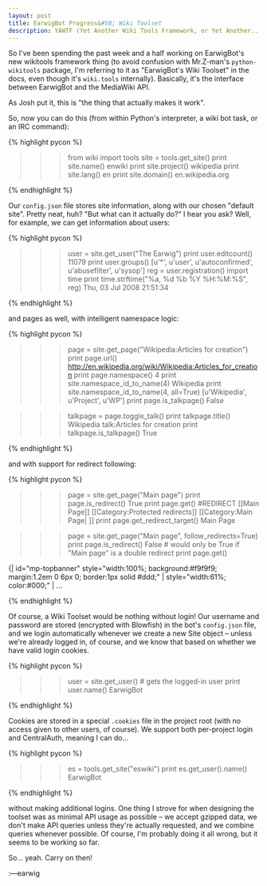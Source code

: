 ```yaml
---
layout: post
title: EarwigBot Progress&#58; Wiki Toolset
description: YAWTF (Yet Another Wiki Tools Framework, or Yet Another... WTF?)
---
```


So I've been spending the past week and a half working on EarwigBot's new
wikitools framework thing (to avoid confusion with Mr.Z-man's
`python-wikitools` package, I'm referring to it as "EarwigBot's Wiki Toolset"
in the docs, even though it's `wiki.tools` internally). Basically, it's the
interface between EarwigBot and the MediaWiki API.

As Josh put it, this is "the thing that actually makes it work".

So, now you can do this (from within Python's interpreter, a wiki bot task, or
an IRC command):

{% highlight pycon %}

>>> from wiki import tools
>>> site = tools.get_site()
>>> print site.name()
enwiki
>>> print site.project()
wikipedia
>>> print site.lang()
en
>>> print site.domain()
en.wikipedia.org

{% endhighlight %}

Our `config.json` file stores site information, along with our chosen "default
site". Pretty neat, huh? "But what can it actually do?" I hear you ask? Well,
for example, we can get information about users:

{% highlight pycon %}

>>> user = site.get_user("The Earwig")
>>> print user.editcount()
11079
>>> print user.groups()
[u'*', u'user', u'autoconfirmed', u'abusefilter', u'sysop']
>>> reg = user.registration()
>>> import time
>>> print time.strftime("%a, %d %b %Y %H:%M:%S", reg)
Thu, 03 Jul 2008 21:51:34

{% endhighlight %}

and pages as well, with intelligent namespace logic:

{% highlight pycon %}

>>> page = site.get_page("Wikipedia:Articles for creation")
>>> print page.url()
http://en.wikipedia.org/wiki/Wikipedia:Articles_for_creation
>>> print page.namespace()
4
>>> print site.namespace_id_to_name(4)
Wikipedia
>>> print site.namespace_id_to_name(4, all=True)
[u'Wikipedia', u'Project', u'WP']
>>> print page.is_talkpage()
False

>>> talkpage = page.toggle_talk()
>>> print talkpage.title()
Wikipedia talk:Articles for creation
>>> print talkpage.is_talkpage()
True

{% endhighlight %}

and with support for redirect following:

{% highlight pycon %}

>>> page = site.get_page("Main page")
>>> print page.is_redirect()
True
>>> print page.get()
#REDIRECT [[Main Page]]
[[Category:Protected redirects]]
[[Category:Main Page| ]]
>>> print page.get_redirect_target()
Main Page

>>> page = site.get_page("Main page", follow_redirects=True)
>>> print page.is_redirect()
False  # would only be True if "Main page" is a double redirect
>>> print page.get()
<!--        BANNER ACROSS TOP OF PAGE        -->
{| id="mp-topbanner" style="width:100%; background:#f9f9f9; margin:1.2em 0 6px 0; border:1px solid #ddd;"
| style="width:61%; color:#000;" |
...

{% endhighlight %}

Of course, a Wiki Toolset would be nothing without login! Our username and
password are stored (encrypted with Blowfish) in the bot's `config.json` file,
and we login automatically whenever we create a new Site object &ndash; unless
we're already logged in, of course, and we know that based on whether we have
valid login cookies.

{% highlight pycon %}

>>> user = site.get_user()  # gets the logged-in user
>>> print user.name()
EarwigBot

{% endhighlight %}

Cookies are stored in a special `.cookies` file in the project root (with no
access given to other users, of course). We support both per-project login and
CentralAuth, meaning I can do...

{% highlight pycon %}

>>> es = tools.get_site("eswiki")
>>> print es.get_user().name()
EarwigBot

{% endhighlight %}

without making additional logins. One thing I strove for when designing the
toolset was as minimal API usage as possible &ndash; we accept gzipped data, we
don't make API queries unless they're actually requested, and we combine
queries whenever possible. Of course, I'm probably doing it all wrong, but
it seems to be working so far.

So... yeah. Carry on then!

:&mdash;earwig

